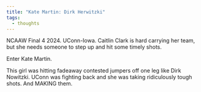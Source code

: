 ```yaml
---
title: "Kate Martin: Dirk Herwitzki"
tags:
  - thoughts
---
```


NCAAW Final 4 2024. UConn-Iowa. Caitlin Clark is hard carrying her team, but she needs someone to step up and hit some timely shots.

Enter Kate Martin.

This girl was hitting fadeaway contested jumpers off one leg like Dirk Nowitzki. UConn was fighting back and she was taking ridiculously tough shots. And MAKING them.
